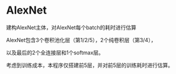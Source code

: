 # AlexNet
建构AlexNet主体，对AlexNet每个batch的耗时进行估算

AlexNet包含3个卷积池化层（第1/2/5），2个纯卷积层（第3/4），

以及最后的2个全连接层和1个softmax层。

考虑到训练成本，本程序仅搭建前5层，并对前5层的训练耗时进行估算。

